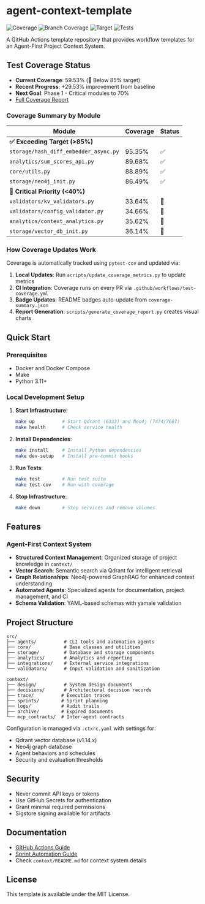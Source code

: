 # agent-context-template

![Coverage](https://img.shields.io/badge/coverage-59.53%25-yellow)
![Branch Coverage](https://img.shields.io/badge/branch%20coverage-45%25-red)
![Target](https://img.shields.io/badge/target-85%25-blue)
![Tests](https://img.shields.io/badge/tests-262%20passed-green)

A GitHub Actions template repository that provides workflow templates for an Agent-First Project Context System.

## Test Coverage Status
- **Current Coverage**: 59.53% (🔴 Below 85% target)
- **Recent Progress**: +29.53% improvement from baseline
- **Next Goal**: Phase 1 - Critical modules to 70%
- [Full Coverage Report](docs/test-coverage-guide.md#current-coverage-status)

### Coverage Summary by Module

| Module | Coverage | Status |
|--------|----------|--------|
| **✅ Exceeding Target (>85%)** |||
| `storage/hash_diff_embedder_async.py` | 95.35% | ✅ |
| `analytics/sum_scores_api.py` | 89.68% | ✅ |
| `core/utils.py` | 88.89% | ✅ |
| `storage/neo4j_init.py` | 86.49% | ✅ |
| **🔴 Critical Priority (<40%)** |||
| `validators/kv_validators.py` | 33.64% | 🔴 |
| `validators/config_validator.py` | 34.66% | 🔴 |
| `analytics/context_analytics.py` | 35.62% | 🔴 |
| `storage/vector_db_init.py` | 36.14% | 🔴 |

### How Coverage Updates Work

Coverage is automatically tracked using `pytest-cov` and updated via:
1. **Local Updates**: Run `scripts/update_coverage_metrics.py` to update metrics
2. **CI Integration**: Coverage runs on every PR via `.github/workflows/test-coverage.yml`
3. **Badge Updates**: README badges auto-update from `coverage-summary.json`
4. **Report Generation**: `scripts/generate_coverage_report.py` creates visual charts

## Quick Start

### Prerequisites
- Docker and Docker Compose
- Make
- Python 3.11+

### Local Development Setup
1. **Start Infrastructure**:
   ```bash
   make up          # Start Qdrant (6333) and Neo4j (7474/7687)
   make health      # Check service health
   ```

2. **Install Dependencies**:
   ```bash
   make install     # Install Python dependencies
   make dev-setup   # Install pre-commit hooks
   ```

3. **Run Tests**:
   ```bash
   make test        # Run test suite
   make test-cov    # Run with coverage
   ```

4. **Stop Infrastructure**:
   ```bash
   make down        # Stop services and remove volumes
   ```

## Features

### Agent-First Context System
- **Structured Context Management**: Organized storage of project knowledge in `context/`
- **Vector Search**: Semantic search via Qdrant for intelligent retrieval
- **Graph Relationships**: Neo4j-powered GraphRAG for enhanced context understanding
- **Automated Agents**: Specialized agents for documentation, project management, and CI
- **Schema Validation**: YAML-based schemas with yamale validation

## Project Structure

```
src/
├── agents/          # CLI tools and automation agents
├── core/            # Base classes and utilities
├── storage/         # Database and storage components
├── analytics/       # Analytics and reporting
├── integrations/    # External service integrations
└── validators/      # Input validation and sanitization

context/
├── design/          # System design documents
├── decisions/       # Architectural decision records
├── trace/          # Execution traces
├── sprints/        # Sprint planning
├── logs/           # Audit trails
├── archive/        # Expired documents
└── mcp_contracts/  # Inter-agent contracts
```

Configuration is managed via `.ctxrc.yaml` with settings for:
- Qdrant vector database (v1.14.x)
- Neo4j graph database
- Agent behaviors and schedules
- Security and evaluation thresholds


## Security

- Never commit API keys or tokens
- Use GitHub Secrets for authentication
- Grant minimal required permissions
- Sigstore signing available for artifacts

## Documentation

- [GitHub Actions Guide](https://docs.github.com/en/actions)
- [Sprint Automation Guide](docs/sprint-automation.md)
- Check `context/README.md` for context system details

## License

This template is available under the MIT License.
